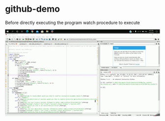 # github-demo
Before directly executing the program watch procedure to execute

![](https://github.com/Akhil66624/My-Projects/blob/master/procedure-to-execute.gif)
